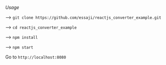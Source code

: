 *Usage*

--> `git clone https://github.com/essaji/reactjs_converter_example.git`

--> `cd reactjs_converter_example`

--> `npm install`

--> `npm start`


Go to `http://localhost:8080`
